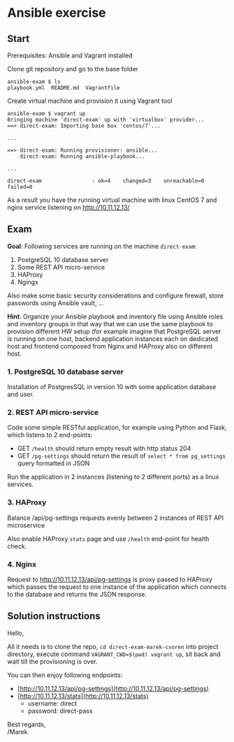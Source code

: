 # Ansible exercise


## Start

Prerequisites: Ansible and Vagrant installed

Clone git repository and go to the base folder
```
ansible-exam $ ls
playbook.yml  README.md  Vagrantfile
```

Create virtual machine and provision it using Vagrant tool
```
ansible-exam $ vagrant up
Bringing machine 'direct-exam' up with 'virtualbox' provider...
==> direct-exam: Importing base box 'centos/7'...

...

==> direct-exam: Running provisioner: ansible...
    direct-exam: Running ansible-playbook...

...

direct-exam                : ok=4    changed=3    unreachable=0    failed=0
```

As a result you have the running virtual machine with linux CentOS 7 and nginx service
listening on http://10.11.12.13/


## Exam

**Goal**: Following services are running on the machine `direct-exam`:

1. PostgreSQL 10 database server
1. Some REST API micro-service
1. HAProxy
1. Ngingx

Also make some basic security considerations and configure firewall, store passwords using Ansible vault, ...

**Hint**: Organize your Ansible playbook and inventory file using Ansible roles and inventory groups in that way that we can use the same playbook to provision different HW setup (for example imagine that PostgreSQL server is running on one host, backend application instances each on dedicated host and frontend composed from Nginx and HAProxy also on different host.

### 1. PostgreSQL 10 database server

Installation of PostgresSQL in version 10 with some application database and user.

### 2. REST API micro-service

Code some simple RESTful application, for example using Python and Flask, which listens to 2 end-points:

* GET `/health` should return empty result with http status 204
* GET `/pg-settings` should return the result of `select * from pg_settings` query formatted in JSON

Run the application in 2 instances (listening to 2 different ports) as a linux services.

### 3. HAProxy

Balance /api/pg-settings requests evenly between 2 instances of REST API microservice

Also enable HAProxy `stats` page and use `/health` end-point for health check.

### 4. Nginx

Request to http://10.11.12.13/api/pg-settings is proxy passed to HAProxy which passes the request to one instance of the application which connects to the database and returns the JSON response.


## Solution instructions

Hello,

All it needs is to clone the repo, `cd direct-exam-marek-cvoren` into project directory, execute command `VAGRANT_CWD=$(pwd) vagrant up`, sit back and wait till the provisioning is over.

You can then enjoy following endpoints:

* [http://10.11.12.13/api/pg-settings](http://10.11.12.13/api/pg-settings)
* [http://10.11.12.13/stats](http://10.11.12.13/stats)
    * username: direct
    * password: direct-pass


Best regards,  
/Marek
